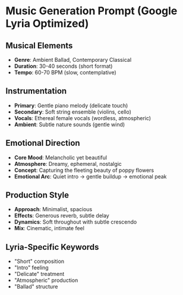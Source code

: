 # Music Generation Prompt (Google Lyria Optimized)

## Musical Elements
- **Genre**: Ambient Ballad, Contemporary Classical
- **Duration**: 30-40 seconds (short format)
- **Tempo**: 60-70 BPM (slow, contemplative)

## Instrumentation
- **Primary**: Gentle piano melody (delicate touch)
- **Secondary**: Soft string ensemble (violins, cello)
- **Vocals**: Ethereal female vocals (wordless, atmospheric)
- **Ambient**: Subtle nature sounds (gentle wind)

## Emotional Direction
- **Core Mood**: Melancholic yet beautiful
- **Atmosphere**: Dreamy, ephemeral, nostalgic
- **Concept**: Capturing the fleeting beauty of poppy flowers
- **Emotional Arc**: Quiet intro → gentle buildup → emotional peak

## Production Style
- **Approach**: Minimalist, spacious
- **Effects**: Generous reverb, subtle delay
- **Dynamics**: Soft throughout with subtle crescendo
- **Mix**: Cinematic, intimate feel

## Lyria-Specific Keywords
- "Short" composition
- "Intro" feeling
- "Delicate" treatment
- "Atmospheric" production
- "Ballad" structure